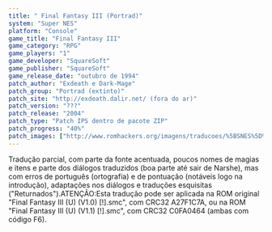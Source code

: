 ```yaml
---
title: " Final Fantasy III (Portrad)"
system: "Super NES"
platform: "Console"
game_title: "Final Fantasy III"
game_category: "RPG"
game_players: "1"
game_developer: "SquareSoft"
game_publisher: "SquareSoft"
game_release_date: "outubro de 1994"
patch_author: "Exdeath e Dark-Mage"
patch_group: "Portrad (extinto)"
patch_site: "http://exdeath.dalir.net/ (fora do ar)"
patch_version: "???"
patch_release: "2004"
patch_type: "Patch IPS dentro de pacote ZIP"
patch_progress: "40%"
patch_images: ["http://www.romhackers.org/imagens/traducoes/%5BSNES%5D%20Final%20Fantasy%20III%20-%20Emuroms,%20GTP%20e%20Portrad%20-%201.png","http://www.romhackers.org/imagens/traducoes/%5BSNES%5D%20Final%20Fantasy%20III%20-%20Portrad%20-%202.png","http://www.romhackers.org/imagens/traducoes/%5BSNES%5D%20Final%20Fantasy%20III%20-%20Portrad%20-%203.png"]
---
```

Tradução parcial, com parte da fonte acentuada, poucos nomes de magias e itens e parte dos diálogos traduzidos (boa parte até sair de Narshe), mas com erros de português (ortografia) e de pontuação (notáveis logo na introdução), adaptações nos diálogos e traduções esquisitas ("Returnados").ATENÇÃO:Esta tradução pode ser aplicada na ROM original "Final Fantasy III (U) (V1.0) [!].smc", com CRC32 A27F1C7A, ou na ROM "Final Fantasy III (U) (V1.1) [!].smc", com CRC32 C0FA0464 (ambas com código F6).